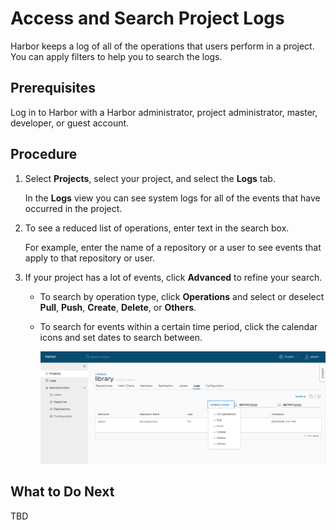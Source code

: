 # Access and Search Project Logs

Harbor keeps a log of all of the operations that users perform in a project. You can apply filters to help you to search the logs.

## Prerequisites

Log in to Harbor with a Harbor administrator, project administrator, master, developer, or guest account.

## Procedure

1. Select **Projects**, select your project, and select the **Logs** tab.

    In the **Logs** view you can see system logs for all of the events that have occurred in the project.
1. To see a reduced list of operations, enter text in the search box.

    For example, enter the name of a repository or a user to see events that apply to that repository or user.
1. If your project has a lot of events, click **Advanced** to refine your search.

   - To search by operation type, click **Operations** and select or deselect **Pull**, **Push**, **Create**, **Delete**, or **Others**.
   - To search for events within a certain time period, click the calendar icons and set dates to search between.
   
      ![Search logs](../img/new_project_log.png)  


## What to Do Next

TBD